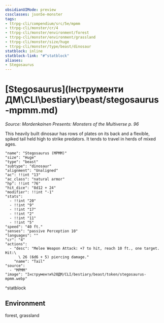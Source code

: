 ```yaml
---
obsidianUIMode: preview
cssclasses: json5e-monster
tags:
- ttrpg-cli/compendium/src/5e/mpmm
- ttrpg-cli/monster/cr/4
- ttrpg-cli/monster/environment/forest
- ttrpg-cli/monster/environment/grassland
- ttrpg-cli/monster/size/huge
- ttrpg-cli/monster/type/beast/dinosaur
statblock: inline
statblock-link: "#^statblock"
aliases:
- Stegosaurus
---
```

# [Stegosaurus](Інструменти ДМ\CLI\bestiary\beast/stegosaurus-mpmm.md)
*Source: Mordenkainen Presents: Monsters of the Multiverse p. 96*  

This heavily built dinosaur has rows of plates on its back and a flexible, spiked tail held high to strike predators. It tends to travel in herds of mixed ages.

```statblock
"name": "Stegosaurus (MPMM)"
"size": "Huge"
"type": "beast"
"subtype": "dinosaur"
"alignment": "Unaligned"
"ac": !!int "13"
"ac_class": "natural armor"
"hp": !!int "76"
"hit_dice": "8d12 + 24"
"modifier": !!int "-1"
"stats":
  - !!int "20"
  - !!int "9"
  - !!int "17"
  - !!int "2"
  - !!int "11"
  - !!int "5"
"speed": "40 ft."
"senses": "passive Perception 10"
"languages": ""
"cr": "4"
"actions":
  - "desc": "Melee Weapon Attack: +7 to hit, reach 10 ft., one target. Hit:\
      \ 26 (6d6 + 5) piercing damage."
    "name": "Tail"
"source":
  - "MPMM"
"image": "Інструменти%20ДМ/CLI/bestiary/beast/token/stegosaurus-mpmm.webp"
```
^statblock

## Environment

forest, grassland